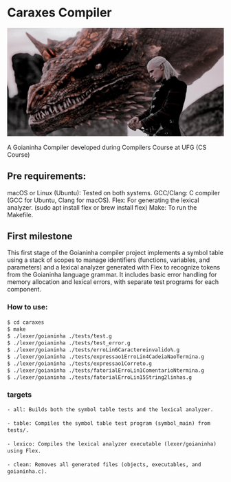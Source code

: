 # Caraxes Compiler

![Caraxes from HOTD](./etc/img/eou35gg7uqz91.jpg)

A Goianinha Compiler developed during Compilers Course at UFG (CS Course)

## Pre requirements:
macOS or Linux (Ubuntu): Tested on both systems.
GCC/Clang: C compiler (GCC for Ubuntu, Clang for macOS).
Flex: For generating the lexical analyzer. (sudo apt install flex or brew install flex)
Make: To run the Makefile.

## First milestone
This first stage of the Goianinha compiler project implements a symbol table using a stack of scopes to manage identifiers (functions, variables, and parameters) and a lexical analyzer generated with Flex to recognize tokens from the Goianinha language grammar. It includes basic error handling for memory allocation and lexical errors, with separate test programs for each component.

### How to use:
```
$ cd caraxes
$ make
$ ./lexer/goianinha ./tests/test.g
$ ./lexer/goianinha ./tests/test_error.g
$ ./lexer/goianinha ./tests/erroLin6Caractereinvalido%.g
$ ./lexer/goianinha ./tests/expressao1ErroLin4CadeiaNaoTermina.g
$ ./lexer/goianinha ./tests/expressao1Correto.g
$ ./lexer/goianinha ./tests/fatorialErroLin1ComentarioNtermina.g
$ ./lexer/goianinha ./tests/fatorialErroLin15String2linhas.g
```

### targets
```
- all: Builds both the symbol table tests and the lexical analyzer.

- table: Compiles the symbol table test program (symbol_main) from tests/.

- lexico: Compiles the lexical analyzer executable (lexer/goianinha) using Flex.

- clean: Removes all generated files (objects, executables, and goianinha.c).
```
